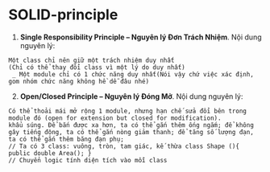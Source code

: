 # SOLID-principle
1. **Single Responsibility Principle  – Nguyên lý Đơn Trách Nhiệm**. Nội dung nguyên lý:
```
Một class chỉ nên giữ một trách nhiệm duy nhất 
(Chỉ có thể thay đổi class vì một lý do duy nhất)
 _ Một module chỉ có 1 chức năng duy nhất(Nói vậy chứ việc xác định, gom nhóm chức năng không hề dễ đâu nhé)
```
2. **Open/Closed Principle – Nguyên lý Đóng Mở**. Nội dung nguyên lý:
```
Có thể thoải mái mở rộng 1 module, nhưng hạn chế sửa đổi bên trong module đó (open for extension but closed for modification).
khẩu súng. Để bắn được xa hơn, ta có thể gắn thêm ống ngắm; để không gây tiếng động, ta có thể gắn nòng giảm thanh; để tăng số lượng đạn, ta có thể gắn thêm băng đạn phụ;
// Ta có 3 class: vuông, tròn, tam giác, kế thừa class Shape (){ public double Area(); }
// Chuyển logic tính diện tích vào mỗi class
```

